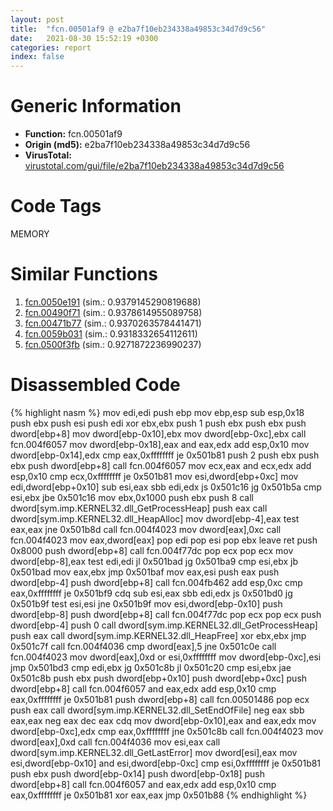 ```yaml
---
layout: post
title:  "fcn.00501af9 @ e2ba7f10eb234338a49853c34d7d9c56"
date:   2021-08-30 15:52:19 +0300
categories: report
index: false
---
```


# Generic Information
- **Function:** fcn.00501af9
- **Origin (md5):** e2ba7f10eb234338a49853c34d7d9c56
- **VirusTotal:** [virustotal.com/gui/file/e2ba7f10eb234338a49853c34d7d9c56][virustotal_ref]

# Code Tags
<span class="tag" id="MEMORY">MEMORY</span>


# Similar Functions

1. [fcn.0050e191][similar_1_ref] (sim.: 0.9379145290819688)
2. [fcn.00490f71][similar_2_ref] (sim.: 0.9378614955089758)
3. [fcn.00471b77][similar_3_ref] (sim.: 0.9370263578441471)
4. [fcn.0059b031][similar_4_ref] (sim.: 0.9318332654112611)
5. [fcn.0500f3fb][similar_5_ref] (sim.: 0.9271872236990237)


# Disassembled Code

{% highlight nasm %}
mov edi,edi
push ebp
mov ebp,esp
sub esp,0x18
push ebx
push esi
push edi
xor ebx,ebx
push 1
push ebx
push ebx
push dword[ebp+8]
mov dword[ebp-0x10],ebx
mov dword[ebp-0xc],ebx
call fcn.004f6057
mov dword[ebp-0x18],eax
and eax,edx
add esp,0x10
mov dword[ebp-0x14],edx
cmp eax,0xffffffff
je 0x501b81
push 2
push ebx
push ebx
push dword[ebp+8]
call fcn.004f6057
mov ecx,eax
and ecx,edx
add esp,0x10
cmp ecx,0xffffffff
je 0x501b81
mov esi,dword[ebp+0xc]
mov edi,dword[ebp+0x10]
sub esi,eax
sbb edi,edx
js 0x501c16
jg 0x501b5a
cmp esi,ebx
jbe 0x501c16
mov ebx,0x1000
push ebx
push 8
call dword[sym.imp.KERNEL32.dll_GetProcessHeap]
push eax
call dword[sym.imp.KERNEL32.dll_HeapAlloc]
mov dword[ebp-4],eax
test eax,eax
jne 0x501b8d
call fcn.004f4023
mov dword[eax],0xc
call fcn.004f4023
mov eax,dword[eax]
pop edi
pop esi
pop ebx
leave 
ret 
push 0x8000
push dword[ebp+8]
call fcn.004f77dc
pop ecx
pop ecx
mov dword[ebp-8],eax
test edi,edi
jl 0x501bad
jg 0x501ba9
cmp esi,ebx
jb 0x501bad
mov eax,ebx
jmp 0x501baf
mov eax,esi
push eax
push dword[ebp-4]
push dword[ebp+8]
call fcn.004fb462
add esp,0xc
cmp eax,0xffffffff
je 0x501bf9
cdq 
sub esi,eax
sbb edi,edx
js 0x501bd0
jg 0x501b9f
test esi,esi
jne 0x501b9f
mov esi,dword[ebp-0x10]
push dword[ebp-8]
push dword[ebp+8]
call fcn.004f77dc
pop ecx
pop ecx
push dword[ebp-4]
push 0
call dword[sym.imp.KERNEL32.dll_GetProcessHeap]
push eax
call dword[sym.imp.KERNEL32.dll_HeapFree]
xor ebx,ebx
jmp 0x501c7f
call fcn.004f4036
cmp dword[eax],5
jne 0x501c0e
call fcn.004f4023
mov dword[eax],0xd
or esi,0xffffffff
mov dword[ebp-0xc],esi
jmp 0x501bd3
cmp edi,ebx
jg 0x501c8b
jl 0x501c20
cmp esi,ebx
jae 0x501c8b
push ebx
push dword[ebp+0x10]
push dword[ebp+0xc]
push dword[ebp+8]
call fcn.004f6057
and eax,edx
add esp,0x10
cmp eax,0xffffffff
je 0x501b81
push dword[ebp+8]
call fcn.00501486
pop ecx
push eax
call dword[sym.imp.KERNEL32.dll_SetEndOfFile]
neg eax
sbb eax,eax
neg eax
dec eax
cdq 
mov dword[ebp-0x10],eax
and eax,edx
mov dword[ebp-0xc],edx
cmp eax,0xffffffff
jne 0x501c8b
call fcn.004f4023
mov dword[eax],0xd
call fcn.004f4036
mov esi,eax
call dword[sym.imp.KERNEL32.dll_GetLastError]
mov dword[esi],eax
mov esi,dword[ebp-0x10]
and esi,dword[ebp-0xc]
cmp esi,0xffffffff
je 0x501b81
push ebx
push dword[ebp-0x14]
push dword[ebp-0x18]
push dword[ebp+8]
call fcn.004f6057
and eax,edx
add esp,0x10
cmp eax,0xffffffff
je 0x501b81
xor eax,eax
jmp 0x501b88
{% endhighlight %}


[similar_1_ref]: /report/fcn.0050e191@1160595edb203a63cb2ca3ce2ff04f47
[similar_2_ref]: /report/fcn.00490f71@289859175c221b107317af7727d26c17
[similar_3_ref]: /report/fcn.00471b77@b3771987fba16f4fba07d1109ec72c76
[similar_4_ref]: /report/fcn.0059b031@7453c96a6fbd42ec690b8deb53eafcba
[similar_5_ref]: /report/fcn.0500f3fb@4c586cff484b06245b76ed0781180186
[virustotal_ref]: https://www.virustotal.com/gui/file/e2ba7f10eb234338a49853c34d7d9c56